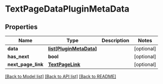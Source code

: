 # TextPageDataPluginMetaData

## Properties
Name | Type | Description | Notes
------------ | ------------- | ------------- | -------------
**data** | [**list[PluginMetaData]**](PluginMetaData.md) |  | [optional] 
**has_next** | **bool** |  | [optional] 
**next_page_link** | [**TextPageLink**](TextPageLink.md) |  | [optional] 

[[Back to Model list]](../README.md#documentation-for-models) [[Back to API list]](../README.md#documentation-for-api-endpoints) [[Back to README]](../README.md)


